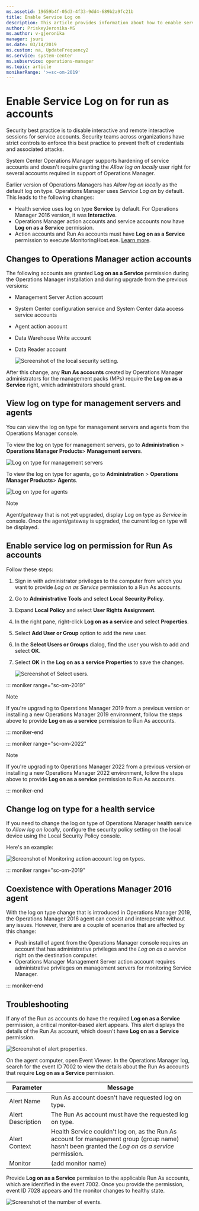 ```yaml
---
ms.assetid: 19659b4f-05d3-4f33-9dd4-689b2a9fc21b
title: Enable Service Log on
description: This article provides information about how to enable service log for Run As accounts in System Center - Operations Manager.
author: PriskeyJeronika-MS
ms.author: v-gjeronika
manager: jsuri
ms.date: 03/14/2019
ms.custom: na, UpdateFrequency2
ms.service: system-center
ms.subservice: operations-manager
ms.topic: article
monikerRange: '>=sc-om-2019'
---
```


# Enable Service Log on for run as accounts

Security best practice is to disable interactive and remote interactive sessions for service accounts. Security teams across organizations have strict controls to enforce this best practice to prevent theft of credentials and associated attacks.

System Center Operations Manager supports hardening of service accounts and doesn't require granting the *Allow log on locally* user right for several accounts required in support of Operations Manager.

Earlier version of Operations Managers has *Allow log on locally* as the default log on type. Operations Manager uses *Service Log on* by default. This leads to the following changes:

-	Health service uses log on type **Service** by default. For Operations Manager 2016 version, it was **Interactive**.
-	Operations Manager action accounts and service accounts now have **Log on as a Service** permission.
-	Action accounts and Run As accounts must have **Log on as a Service** permission to execute MonitoringHost.exe. [Learn more](plan-security-accounts.md).

## Changes to Operations Manager action accounts
 The following accounts are granted **Log on as a Service** permission during the Operations Manager installation and during upgrade from the previous versions:

 -	Management Server Action account
 -	System Center configuration service and System Center data access service accounts  
 -	Agent action account
 -	Data Warehouse Write account
 -	Data Reader account

    ![Screenshot of the local security setting.](./media/enable-service-logon/om2019-local-security-setting.png)

After this change, any **Run As accounts** created by Operations Manager administrators for the management packs (MPs) require the **Log on as a Service** right, which administrators should grant.

## View log on type for management servers and agents

You can view the log on type for management servers and agents from the Operations Manager console.

To view the log on type for management servers, go to
**Administration** > **Operations Manager Products**> **Management servers**.

![Log on type for management servers](./media/enable-service-logon/logon-type-management-servers.png)

To view the log on type for agents, go to
**Administration** > **Operations Manager Products**> **Agents**.

![Log on type for agents](./media/enable-service-logon/logon-type-agents.png)

> [!NOTE]
> Agent/gateway that is not yet upgraded, display Log on type as *Service* in console. Once the agent/gateway is upgraded, the current log on type will be displayed.

## Enable service log on permission for Run As accounts

Follow these steps:

1. Sign in with administrator privileges to the computer from which you want to provide *Log on as Service* permission to a Run As accounts.
2. Go to **Administrative Tools** and select **Local Security Policy**.
3. Expand **Local Policy** and select **User Rights Assignment**.
4. In the right pane, right-click **Log on as a service** and select **Properties**.
5. Select **Add User or Group** option to add the new user.
6. In the **Select Users or Groups** dialog, find the user you wish to add and select **OK**.
7. Select **OK** in the **Log on as a service Properties** to save the changes.

    ![Screenshot of Select users.](./media/enable-service-logon/om2019-select-users.png)

::: moniker range="sc-om-2019"    

> [!NOTE]
> If you're upgrading to Operations Manager 2019 from a previous version or installing a new Operations Manager 2019 environment, follow the steps above to provide **Log on as a service** permission to Run As accounts.

::: moniker-end

::: moniker range="sc-om-2022"

> [!NOTE]
> If you're upgrading to Operations Manager 2022 from a previous version or installing a new Operations Manager 2022 environment, follow the steps above to provide **Log on as a service** permission to Run As accounts.

::: moniker-end

## Change log on type for a health service

If you need to change the log on type of Operations Manager health service to *Allow log on locally*, configure the security policy setting on the local device using the Local Security Policy console.

Here's an example:

![Screenshot of Monitoring action account log on types.](./media/enable-service-logon/om2019-monitoring-action-account-logon-type.png)

::: moniker range="sc-om-2019"

## Coexistence with Operations Manager 2016 agent
With the log on type change that is introduced in Operations Manager 2019, the Operations Manager 2016 agent can coexist and interoperate without any issues. However, there are a couple of scenarios that are affected by this change:  

- Push install of agent from the Operations Manager console requires an account that has administrative privileges and the *Log on as a service* right on the destination computer.
- Operations Manager Management Server action account requires administrative privileges on management servers for monitoring Service Manager.

::: moniker-end

## Troubleshooting

If any of the Run as accounts do have the required **Log on as a Service** permission, a critical monitor-based alert appears. This alert displays the details of the Run As account, which doesn't have **Log on as a Service** permission.

![Screenshot of alert properties.](./media/enable-service-logon/om2019-alert-properties.png)

On the agent computer, open Event Viewer. In the Operations Manager log, search for the event ID 7002 to view the details about the Run As accounts that require **Log on as a Service** permission.

|Parameter|Message|
|--------------------|---------------|
|Alert Name|Run As account doesn't have requested log on type.|
|Alert Description|The Run As account must have the requested log on type.|
|Alert Context |Health Service couldn't log on, as the Run As account for management group (group name) hasn't been granted the *Log on as a service* permission.|
|Monitor|(add monitor name)|

Provide **Log on as a Service** permission to the applicable Run As accounts, which are identified in the event 7002. Once you provide the permission, event ID 7028 appears and the monitor changes to healthy state.

![Screenshot of the number of events.](./media/enable-service-logon/om-2019-number-of-events.png)
